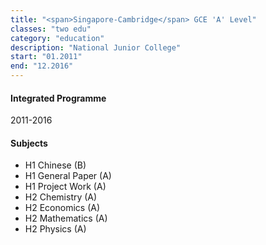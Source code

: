 ```yaml
---
title: "<span>Singapore-Cambridge</span> GCE 'A' Level"
classes: "two edu"
category: "education"
description: "National Junior College"
start: "01.2011"
end: "12.2016"
---
```


#### Integrated Programme

2011-2016

#### Subjects

* H1 Chinese (B)
* H1 General Paper (A)
* H1 Project Work (A)
* H2 Chemistry (A)
* H2 Economics (A)
* H2 Mathematics (A)
* H2 Physics (A)
